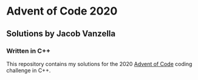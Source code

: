 # Advent of Code 2020
## Solutions by Jacob Vanzella
### Written in C++

This repository contains my solutions for the 2020 [Advent of Code](https://adventofcode.com/) coding challenge in C++.